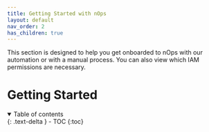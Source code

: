 ```yaml
---
title: Getting Started with nOps
layout: default
nav_order: 2
has_children: true
---
```


This section is designed to help you get onboarded to nOps with our automation or with a manual process.  You can also view which IAM permissions are necessary.

# Getting Started

<details open markdown="block">
  <summary>
    Table of contents
  </summary>
  {: .text-delta }
- TOC
{:toc}
</details>